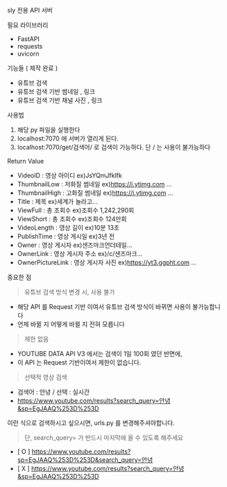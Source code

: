 sly 전용 API 서버

필요 라이브러리
- FastAPI
- requests
- uvicorn

기능들 ( 제작 완료 )
- 유튜브 검색
- 유튜브 검색 기반 썸네일 , 링크
- 유튜브 검색 기반 채널 사진 , 링크

사용법
1. 해당 py 파일을 실행한다
2. localhost:7070 에 서버가 열리게 된다.
3. localhost:7070/get/검색어/ 로 검색이 가능하다. 단 / 는 사용이 불가능하다

Return Value
- VideoID : 영상 아이디 ex)JsYQmJfklfk
- ThumbnailLow : 저화질 썸네일 ex)https://i.ytimg.com ...
- ThumbnailHigh : 고화질 썸네일 ex)https://i.ytimg.com ...
- Title : 제목 ex)세계가 놀라고...
- ViewFull : 총 조회수 ex)조회수 1,242,290회
- ViewShort : 총 조회수 ex)조회수 124만회
- VideoLength : 영상 길이 ex)10분 13초
- PublishTime : 영상 게시일 ex)3년 전
- Owner : 영상 게시자 ex)샌즈마크언더테일...
- OwnerLink : 영상 게시자 주소 ex)/c/샌즈마크...
- OwnerPictureLink : 영상 게시자 사진 ex)https://yt3.ggpht.com ...

중요한 점
> 유튜브 검색 방식 변경 시, 사용 불가
- 해당 API 를 Request 기반 이여서 유튜브 검색 방식이 바뀌면 사용이 불가능합니다
- 언제 바뀔 지 어떻게 바뀔 지 전혀 모릅니다

> 제한 없음
- YOUTUBE DATA API V3 에서는 검색이 1일 100회 였던 반면에,
- 이 API 는 Request 기반이여서 제한이 없습니다.

> 선택적 영상 검색
- 검색어 : 안녕 / 선택 : 실시간
- https://www.youtube.com/results?search_query=안녕&sp=EgJAAQ%253D%253D

이런 식으로 검색하시고 싶으시면, urls.py 를 변경해주셔야합니다.
> 단, search_query= 가 반드시 마지막에 올 수 있도록 해주세요
- [ O ] https://www.youtube.com/results?sp=EgJAAQ%253D%253D&search_query=안녕
- [ X ] https://www.youtube.com/results?search_query=안녕&sp=EgJAAQ%253D%253D